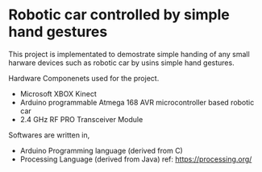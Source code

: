 # Robotic car controlled by simple hand gestures

This project is implementated to demostrate simple handing of any small harware devices such as robotic car by usins simple hand gestures.

Hardware Componenets used for the project.

* Microsoft XBOX Kinect
* Arduino programmable Atmega 168 AVR microcontroller based robotic car
* 2.4 GHz RF PRO Transceiver Module

Softwares are written in,
* Arduino Programming language (derived from C)
* Processing Language (derived from Java) ref: https://processing.org/